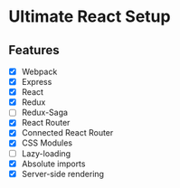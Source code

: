 # Ultimate React Setup

## Features

- [x] Webpack
- [x] Express
- [x] React
- [x] Redux
- [ ] Redux-Saga
- [x] React Router
- [x] Connected React Router
- [x] CSS Modules
- [ ] Lazy-loading
- [x] Absolute imports
- [x] Server-side rendering
